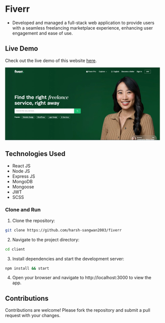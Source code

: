 # Fiverr

- Developed and managed a full-stack web application to provide users with a seamless freelancing marketplace experience, enhancing user engagement and ease of use.

## Live Demo

Check out the live demo of this website [here](https://fiverr-harsh.vercel.app/).

<img src ="./image.webp">

## Technologies Used

- React JS
- Node JS
- Express JS
- MongoDB
- Mongoose
- JWT
- SCSS

### Clone and Run

1. Clone the repository:

```bash
git clone https://github.com/harsh-sangwan2003/fiverr
```

2. Navigate to the project directory:

```bash
cd client
```

3. Install dependencies and start the development server:

```bash
npm install && start
```

4. Open your browser and navigate to http://localhost:3000 to view the app.

## Contributions

Contributions are welcome! Please fork the repository and submit a pull request with your changes.
